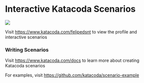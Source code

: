 # Interactive Katacoda Scenarios

[![](http://shields.katacoda.com/katacoda/felipedsnt/count.svg)](https://www.katacoda.com/felipedsnt "Get your profile on Katacoda.com")

Visit https://www.katacoda.com/felipedsnt to view the profile and interactive scenarios

### Writing Scenarios
Visit https://www.katacoda.com/docs to learn more about creating Katacoda scenarios

For examples, visit https://github.com/katacoda/scenario-example
